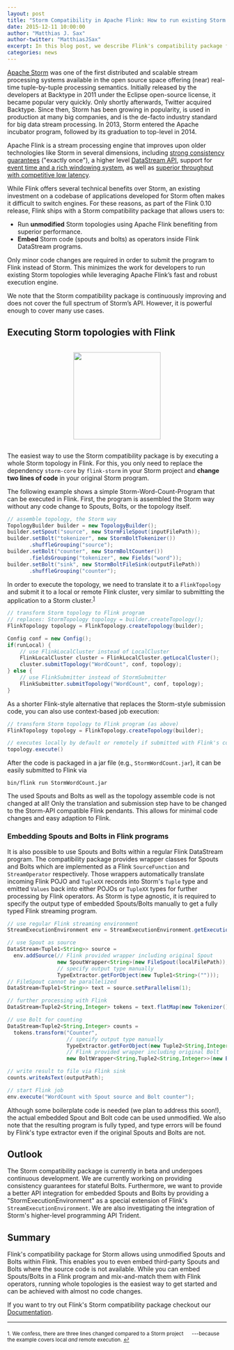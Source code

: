 ```yaml
---
layout: post
title: "Storm Compatibility in Apache Flink: How to run existing Storm topologies on Flink"
date: 2015-12-11 10:00:00
author: "Matthias J. Sax"
author-twitter: "MatthiasJSax"
excerpt: In this blog post, we describe Flink's compatibility package for <a href="https://storm.apache.org">Apache Storm</a> that allows to embed Spouts (sources) and Bolts (operators) in a regular Flink streaming job. Furthermore, the compatibility package provides a Storm compatible API in order to execute whole Storm topologies with (almost) no code adaption.
categories: news
---
```


[Apache Storm](https://storm.apache.org) was one of the first distributed and scalable stream processing systems available in the open source space offering (near) real-time tuple-by-tuple processing semantics. Initially released by the developers at Backtype in 2011 under the Eclipse open-source license, it became popular very quickly. Only shortly afterwards, Twitter acquired Backtype. Since then, Storm has been growing in popularity, is used in production at many big companies, and is the de-facto industry standard for big data stream processing. In 2013, Storm entered the Apache incubator program, followed by its graduation to top-level in 2014.

Apache Flink is a stream processing engine that improves upon older technologies like Storm in several dimensions, including [strong consistency guarantees](https://ci.apache.org/projects/flink/flink-docs-master/internals/stream_checkpointing.html) ("exactly once"), a higher level [DataStream API](https://ci.apache.org/projects/flink/flink-docs-master/apis/streaming_guide.html), support for [event time and a rich windowing system](http://flink.apache.org/news/2015/12/04/Introducing-windows.html), as well as [superior throughput with competitive low latency](https://data-artisans.com/high-throughput-low-latency-and-exactly-once-stream-processing-with-apache-flink/).

While Flink offers several technical benefits over Storm, an existing investment on a codebase of applications developed for Storm often makes it difficult to switch engines. For these reasons, as part of the Flink 0.10 release, Flink ships with a Storm compatibility package that allows users to:

* Run **unmodified** Storm topologies using Apache Flink benefiting from superior performance.
* **Embed** Storm code (spouts and bolts) as operators inside Flink DataStream programs.

Only minor code changes are required in order to submit the program to Flink instead of Storm. This minimizes the work for developers to run existing Storm topologies while leveraging Apache Flink’s fast and robust execution engine.

We note that the Storm compatibility package is continuously improving and does not cover the full spectrum of Storm’s API. However, it is powerful enough to cover many use cases.

## Executing Storm topologies with Flink

<center>
<img src="{{site.baseurl}}/img/blog/flink-storm.png" style="height:200px;margin:15px">
</center>

The easiest way to use the Storm compatibility package is by executing a whole Storm topology in Flink. For this, you only need to replace the dependency `storm-core` by `flink-storm` in your Storm project and **change two lines of code** in your original Storm program.

The following example shows a simple Storm-Word-Count-Program that can be executed in Flink. First, the program is assembled the Storm way without any code change to Spouts, Bolts, or the topology itself.

```java
// assemble topology, the Storm way
TopologyBuilder builder = new TopologyBuilder();
builder.setSpout("source", new StormFileSpout(inputFilePath));
builder.setBolt("tokenizer", new StormBoltTokenizer())
       .shuffleGrouping("source");
builder.setBolt("counter", new StormBoltCounter())
       .fieldsGrouping("tokenizer", new Fields("word"));
builder.setBolt("sink", new StormBoltFileSink(outputFilePath))
       .shuffleGrouping("counter");
```

In order to execute the topology, we need to translate it to a `FlinkTopology` and submit it to a local or remote Flink cluster, very similar to submitting the application to a Storm cluster.<sup><a href="#fn1" id="ref1">1</a></sup>

```java
// transform Storm topology to Flink program
// replaces: StormTopology topology = builder.createTopology();
FlinkTopology topology = FlinkTopology.createTopology(builder);

Config conf = new Config();
if(runLocal) {
    // use FlinkLocalCluster instead of LocalCluster
    FlinkLocalCluster cluster = FlinkLocalCluster.getLocalCluster();
    cluster.submitTopology("WordCount", conf, topology);
} else {
    // use FlinkSubmitter instead of StormSubmitter
    FlinkSubmitter.submitTopology("WordCount", conf, topology);
}
```

As a shorter Flink-style alternative that replaces the Storm-style submission code, you can also use context-based job execution:

```java
// transform Storm topology to Flink program (as above)
FlinkTopology topology = FlinkTopology.createTopology(builder);

// executes locally by default or remotely if submitted with Flink's command-line client
topology.execute()
```

After the code is packaged in a jar file (e.g., `StormWordCount.jar`), it can be easily submitted to Flink via

```
bin/flink run StormWordCount.jar
```

The used Spouts and Bolts as well as the topology assemble code is not changed at all! Only the translation and submission step have to be changed to the Storm-API compatible Flink pendants. This allows for minimal code changes and easy adaption to Flink.

### Embedding Spouts and Bolts in Flink programs

It is also possible to use Spouts and Bolts within a regular Flink DataStream program. The compatibility package provides wrapper classes for Spouts and Bolts which are implemented as a Flink `SourceFunction` and `StreamOperator` respectively. Those wrappers automatically translate incoming Flink POJO and `TupleXX` records into Storm's `Tuple` type and emitted `Values` back into either POJOs or `TupleXX` types for further processing by Flink operators. As Storm is type agnostic, it is required to specify the output type of embedded Spouts/Bolts manually to get a fully typed Flink streaming program.

```java
// use regular Flink streaming environment
StreamExecutionEnvironment env = StreamExecutionEnvironment.getExecutionEnvironment();

// use Spout as source
DataStream<Tuple1<String>> source = 
  env.addSource(// Flink provided wrapper including original Spout
                new SpoutWrapper<String>(new FileSpout(localFilePath)), 
                // specify output type manually
                TypeExtractor.getForObject(new Tuple1<String>("")));
// FileSpout cannot be parallelized
DataStream<Tuple1<String>> text = source.setParallelism(1);

// further processing with Flink
DataStream<Tuple2<String,Integer> tokens = text.flatMap(new Tokenizer()).keyBy(0);

// use Bolt for counting
DataStream<Tuple2<String,Integer> counts =
  tokens.transform("Counter",
                   // specify output type manually
                   TypeExtractor.getForObject(new Tuple2<String,Integer>("",0))
                   // Flink provided wrapper including original Bolt
                   new BoltWrapper<String,Tuple2<String,Integer>>(new BoltCounter()));

// write result to file via Flink sink
counts.writeAsText(outputPath);

// start Flink job
env.execute("WordCount with Spout source and Bolt counter");
```

Although some boilerplate code is needed (we plan to address this soon!), the actual embedded Spout and Bolt code can be used unmodified. We also note that the resulting program is fully typed, and type errors will be found by Flink's type extractor even if the original Spouts and Bolts are not.

## Outlook

The Storm compatibility package is currently in beta and undergoes continuous development. We are currently working on providing consistency guarantees for stateful Bolts. Furthermore, we want to provide a better API integration for embedded Spouts and Bolts by providing a "StormExecutionEnvironment" as a special extension of Flink's `StreamExecutionEnvironment`. We are also investigating the integration of Storm's higher-level programming API Trident.

## Summary

Flink's compatibility package for Storm allows using unmodified Spouts and Bolts within Flink. This enables you to even embed third-party Spouts and Bolts where the source code is not available. While you can embed Spouts/Bolts in a Flink program and mix-and-match them with Flink operators, running whole topologies is the easiest way to get started and can be achieved with almost no code changes.

If you want to try out Flink's Storm compatibility package checkout our [Documentation](https://ci.apache.org/projects/flink/flink-docs-master/apis/streaming/storm_compatibility.html).

<hr />


<sup id="fn1">1. We confess, there are three lines changed compared to a Storm project <img class="emoji" style="width:16px;height:16px;align:absmiddle" src="{{site.baseurl}}/img/blog/smirk.png" />---because the example covers local *and* remote execution. <a href="#ref1" title="Back to text.">↩</a></sup>

